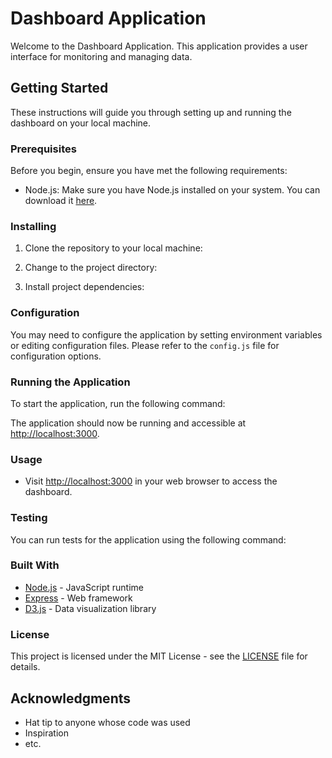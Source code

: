 # Dashboard Application

Welcome to the Dashboard Application. This application provides a user interface for monitoring and managing data.

## Getting Started

These instructions will guide you through setting up and running the dashboard on your local machine. 

### Prerequisites

Before you begin, ensure you have met the following requirements:
- Node.js: Make sure you have Node.js installed on your system. You can download it [here](https://nodejs.org/).

### Installing

1. Clone the repository to your local machine:

2. Change to the project directory:

3. Install project dependencies:

### Configuration

You may need to configure the application by setting environment variables or editing configuration files. Please refer to the `config.js` file for configuration options.

### Running the Application

To start the application, run the following command:

The application should now be running and accessible at [http://localhost:3000](http://localhost:3000).

### Usage

- Visit [http://localhost:3000](http://localhost:3000) in your web browser to access the dashboard.

### Testing

You can run tests for the application using the following command:

### Built With

- [Node.js](https://nodejs.org/) - JavaScript runtime
- [Express](https://expressjs.com/) - Web framework
- [D3.js](https://d3js.org/) - Data visualization library

### License

This project is licensed under the MIT License - see the [LICENSE](LICENSE) file for details.

## Acknowledgments

- Hat tip to anyone whose code was used
- Inspiration
- etc.

